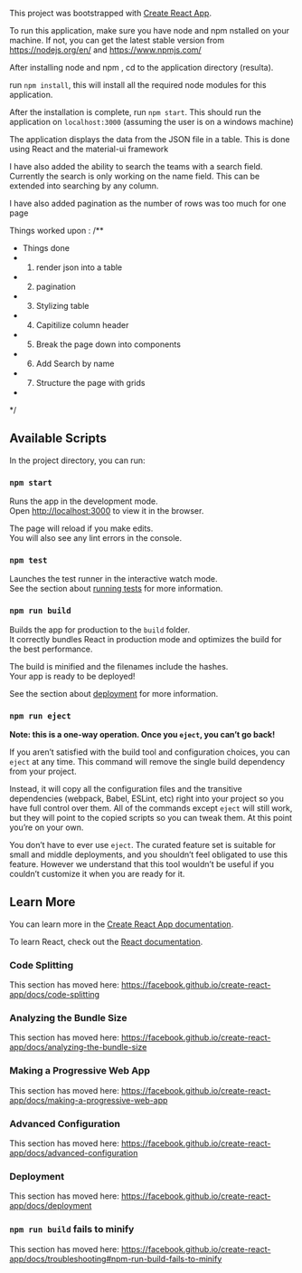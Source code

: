 This project was bootstrapped with [Create React App](https://github.com/facebook/create-react-app).

To run this application, make sure you have node and npm nstalled on your machine. If not, you can get the latest stable version from https://nodejs.org/en/ and https://www.npmjs.com/

After installing node and npm , cd to the application directory (resulta).

run `npm install`, this will install all the required node modules for this application.

After the installation is complete, run `npm start`. This should run the application on `localhost:3000` (assuming the user is on a windows machine)

The application displays the data from the JSON file in a table. This is done using React and the material-ui framework

I have also added the ability to search the teams with a search field. Currently the search is only working on the name field. This can be extended into searching by any column.

I have also added pagination as the number of rows was too much for one page

Things worked upon :
/**
 * Things done
 * 1) render json into a table
 * 2) pagination
 * 3) Stylizing table
 * 4) Capitilize column header
 * 5) Break the page down into components
 * 6) Add Search by name
 * 7) Structure the page with grids
 *
 */


## Available Scripts

In the project directory, you can run:

### `npm start`

Runs the app in the development mode.<br />
Open [http://localhost:3000](http://localhost:3000) to view it in the browser.

The page will reload if you make edits.<br />
You will also see any lint errors in the console.

### `npm test`

Launches the test runner in the interactive watch mode.<br />
See the section about [running tests](https://facebook.github.io/create-react-app/docs/running-tests) for more information.

### `npm run build`

Builds the app for production to the `build` folder.<br />
It correctly bundles React in production mode and optimizes the build for the best performance.

The build is minified and the filenames include the hashes.<br />
Your app is ready to be deployed!

See the section about [deployment](https://facebook.github.io/create-react-app/docs/deployment) for more information.

### `npm run eject`

**Note: this is a one-way operation. Once you `eject`, you can’t go back!**

If you aren’t satisfied with the build tool and configuration choices, you can `eject` at any time. This command will remove the single build dependency from your project.

Instead, it will copy all the configuration files and the transitive dependencies (webpack, Babel, ESLint, etc) right into your project so you have full control over them. All of the commands except `eject` will still work, but they will point to the copied scripts so you can tweak them. At this point you’re on your own.

You don’t have to ever use `eject`. The curated feature set is suitable for small and middle deployments, and you shouldn’t feel obligated to use this feature. However we understand that this tool wouldn’t be useful if you couldn’t customize it when you are ready for it.

## Learn More

You can learn more in the [Create React App documentation](https://facebook.github.io/create-react-app/docs/getting-started).

To learn React, check out the [React documentation](https://reactjs.org/).

### Code Splitting

This section has moved here: https://facebook.github.io/create-react-app/docs/code-splitting

### Analyzing the Bundle Size

This section has moved here: https://facebook.github.io/create-react-app/docs/analyzing-the-bundle-size

### Making a Progressive Web App

This section has moved here: https://facebook.github.io/create-react-app/docs/making-a-progressive-web-app

### Advanced Configuration

This section has moved here: https://facebook.github.io/create-react-app/docs/advanced-configuration

### Deployment

This section has moved here: https://facebook.github.io/create-react-app/docs/deployment

### `npm run build` fails to minify

This section has moved here: https://facebook.github.io/create-react-app/docs/troubleshooting#npm-run-build-fails-to-minify 
